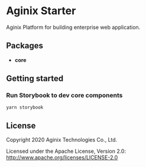 # Aginix Starter 

Aginix Platform for building enterprise web application.

## Packages

- **core**


## Getting started

### Run Storybook to dev core components

`yarn storybook`

## License

Copyright 2020 Aginix Technologies Co., Ltd.

Licensed under the Apache License, Version 2.0: http://www.apache.org/licenses/LICENSE-2.0